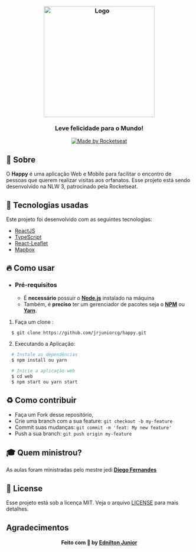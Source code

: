<h3 align="center">
    <img alt="Logo" title="logo" width="300px" src="https://i.imgur.com/HRiz2II.png">
    <br><br>
    <b>Leve felicidade para o Mundo!</b>
</h3>

<p align="center">
  <a href="https://rocketseat.com.br">
    <img alt="Made by Rocketseat" src="https://img.shields.io/badge/made%20by-Rocketseat-34CB79">
  </a>
</p>

## :bookmark: Sobre

O <strong>Happy</strong> é uma aplicação Web e Mobile para facilitar o encontro de pessoas que querem realizar visitas aos orfanatos. Esse projeto está sendo desenvolvido na NLW 3, patrocinado pela Rocketseat.

## 🚀 Tecnologias usadas

Este projeto foi desenvolvido com as seguintes tecnologias:

- [ReactJS](https://reactjs.org/)
- [TypeScript](https://www.typescriptlang.org/)
- [React-Leaflet](https://react-leaflet.js.org/)
- [Mapbox](https://www.mapbox.com/)

<a id="como-usar"></a>

## :fire: Como usar

- ### **Pré-requisitos**

  - É **necessário** possuir o **[Node.js](https://nodejs.org/en/)** instalado na máquina
  - Também, é **preciso** ter um gerenciador de pacotes seja o **[NPM](https://www.npmjs.com/)** ou **[Yarn](https://yarnpkg.com/)**.
  
1. Faça um clone :

```sh
  $ git clone https://github.com/jrjuniorcg/happy.git
```

2. Executando a Aplicação:

```sh
  # Instale as dependências
  $ npm install ou yarn

  # Inicie a aplicação web
  $ cd web
  $ npm start ou yarn start

```

<a id="como-contribuir"></a>

## :recycle: Como contribuir

- Faça um Fork desse repositório,
- Crie uma branch com a sua feature: `git checkout -b my-feature`
- Commit suas mudanças: `git commit -m 'feat: My new feature'`
- Push a sua branch: `git push origin my-feature`

## :mortar_board: Quem ministrou?

As aulas foram ministradas pelo mestre jedi **[Diego Fernandes](https://github.com/diego3g)**

## :memo: License

Esse projeto está sob a licença MIT. Veja o arquivo [LICENSE](LICENSE.md) para mais detalhes.

## Agradecimentos


<h4 align="center">
    Feito com 💚 by <a href="https://www.linkedin.com/in/ednilton-junior-414b93138/" target="_blank">Ednilton Junior</a>
</h4>

